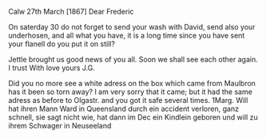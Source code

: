  Calw 27th March [1867]
Dear Frederic

On saterday 30 do not forget to send your wash with David, send also your underhosen, and all what you have, it is a long time since you have sent your flanell do you put it on still?

Jettle brought us good news of you all. Soon we shall see each other again. I trust With love
 yours J.G.

Did you no more see a white adress on the box which came from Maulbron has it been so torn away? I am very sorry that it came; but it had the same adress as before to Olgastr. and you got it safe several times. 
1Marg. Will hat ihren Mann Ward in Queensland durch ein accident verloren, ganz schnell, sie sagt nicht wie, hat dann im Dec ein Kindlein geboren und will zu ihrem Schwager in Neuseeland
